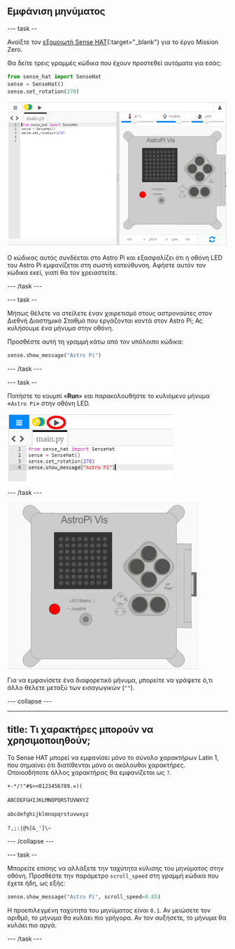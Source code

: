 ## Εμφάνιση μηνύματος

\--- task --

Ανοίξτε τον [εξομοιωτή Sense HAT](https://trinket.io/mission-zero){:target="_blank"} για το έργο Mission Zero.

Θα δείτε τρεις γραμμές κώδικα που έχουν προστεθεί αυτόματα για εσάς:

```python
from sense_hat import SenseHat
sense = SenseHat()
sense.set_rotation(270)
```

![εξομοιωτής sense hat](images/sense-hat-emulator2.png)

Ο κώδικας αυτός συνδέεται στο Astro Pi και εξασφαλίζει ότι η οθόνη LED του Astro Pi εμφανίζεται στη σωστή κατεύθυνση. Αφήστε αυτόν τον κώδικα εκεί, γιατί θα τον χρειαστείτε.

\--- /task \---

\--- task --

Μήπως θέλετε να στείλετε έναν χαιρετισμό στους αστροναύτες στον Διεθνή Διαστημικό Σταθμό που εργάζονται κοντά στον Astro Pi; Ας κυλήσουμε ένα μήνυμα στην οθόνη.

Προσθέστε αυτή τη γραμμή κάτω από τον υπόλοιπο κώδικα:

```python
sense.show_message("Astro Pi")
```

\--- /task \---

\--- task --

Πατήστε το κουμπί «**Run**» και παρακολουθήστε το κυλιόμενο μήνυμα «`Astro Pi`» στην οθόνη LED.

![κώδικας εμφάνισης μηνύματος κλικ run](images/show-message-code-annotated.PNG)

\--- /task \---

![Κυλιόμενο μήνυμα](images/scroll-message.gif)

Για να εμφανίσετε ένα διαφορετικό μήνυμα, μπορείτε να γράψετε ό,τι άλλο θέλετε μεταξύ των εισαγωγικών (`""`).

\--- collapse \---

* * *

## title: Τι χαρακτήρες μπορούν να χρησιμοποιηθούν;

Το Sense HAT μπορεί να εμφανίσει μόνο το σύνολο χαρακτήρων Latin 1, που σημαίνει ότι διατίθενται μόνο οι ακόλουθοι χαρακτήρες. Οποιοσδήποτε άλλος χαρακτήρας θα εμφανίζεται ως `?`.

    +-*/!"#$><0123456789.=)(
    
    ABCDEFGHIJKLMNOPQRSTUVWXYZ
    
    abcdefghijklmnopqrstuvwxyz
    
    ?,;:|@%[&_']\~
    

\--- /collapse \---

\--- task --

Μπορείτε επίσης να αλλάξετε την ταχύτητα κύλισης του μηνύματος στην οθόνη. Προσθέστε την παράμετρο `scroll_speed` στη γραμμή κώδικα που έχετε ήδη, ως εξής:

```python
sense.show_message("Astro Pi", scroll_speed=0.05)
```

Η προεπιλεγμένη ταχύτητα του μηνύματος είναι `0.1`. Αν μειώσετε τον αριθμό, το μήνυμα θα κυλάει πιο γρήγορα. Αν τον αυξήσετε, το μήνυμα θα κυλάει πιο αργά.

\--- /task \---
